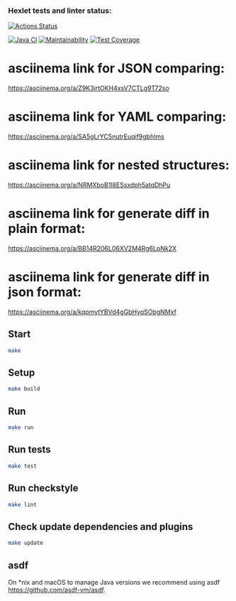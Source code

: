 ### Hexlet tests and linter status:
[![Actions Status](https://github.com/HBirdman/java-project-71/actions/workflows/hexlet-check.yml/badge.svg)](https://github.com/HBirdman/java-project-71/actions)

[![Java CI](https://github.com/HBirdman/java-project-71/actions/workflows/main.yml/badge.svg)](https://github.com/HBirdman/java-project-71/actions/workflows/main.yml)
[![Maintainability](https://api.codeclimate.com/v1/badges/c2288cd10eda13daf5d7/maintainability)](https://codeclimate.com/github/HBirdman/java-project-71/maintainability)
[![Test Coverage](https://api.codeclimate.com/v1/badges/c2288cd10eda13daf5d7/test_coverage)](https://codeclimate.com/github/HBirdman/java-project-71/test_coverage)

# asciinema link for JSON comparing:
https://asciinema.org/a/Z9K3irtOKH4xsV7CTLg9T72so

# asciinema link for YAML comparing:
https://asciinema.org/a/SA5gLrYC5nutrEuqif9gbhIms

# asciinema link for nested structures:
https://asciinema.org/a/NRMXboB1l8ESsxdph5atqDhPu

# asciinema link for generate diff in plain format:
https://asciinema.org/a/BB14R206L06XV2M4Rg6LpNk2X

# asciinema link for generate diff in json format:
https://asciinema.org/a/kqpmytYBVd4gGbHyqSObgNMxf

## Start

```bash
make
```

## Setup

```bash
make build
```

## Run

```bash
make run
```

## Run tests

```bash
make test
```

## Run checkstyle

```bash
make lint
```

## Check update dependencies and plugins

```bash
make update
```

## asdf

On *nix and macOS to manage Java versions we recommend using asdf https://github.com/asdf-vm/asdf. 
